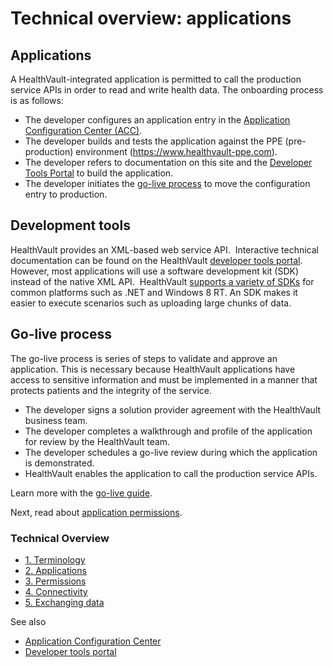 Technical overview: applications
================================

Applications
------------

A HealthVault-integrated application is permitted to call the production service APIs in order to read and write health data. The onboarding process is as follows:

-   The developer configures an application entry in the [Application Configuration Center (ACC)](https://config.healthvault-ppe.com).
-   The developer builds and tests the application against the PPE (pre-production) environment (<https://www.healthvault-ppe.com>).
-   The developer refers to documentation on this site and the [Developer Tools Portal](https://developer.healthvault.com) to build the application.
-   The developer initiates the <a href="/healthvault/publishing/go-live.md" id="Introduction_14442_17">go-live process</a> to move the configuration entry to production.

Development tools
-----------------

HealthVault provides an XML-based web service API.  Interactive technical documentation can be found on the HealthVault [developer tools portal](https://developer.healthvault.com). However, most applications will use a software development kit (SDK) instead of the native XML API.  HealthVault <a href="https://msdn.microsoft.com/en-US/HealthVault/dn798744" id="Introduction_14442_21">supports a variety of SDKs</a> for common platforms such as .NET and Windows 8 RT. An SDK makes it easier to execute scenarios such as uploading large chunks of data.

Go-live process
---------------

The go-live process is series of steps to validate and approve an application. This is necessary because HealthVault applications have access to sensitive information and must be implemented in a manner that protects patients and the integrity of the service.

-   The developer signs a solution provider agreement with the HealthVault business team.
-   The developer completes a walkthrough and profile of the application for review by the HealthVault team.
-   The developer schedules a go-live review during which the application is demonstrated.
-   HealthVault enables the application to call the production service APIs.

Learn more with the <a href="/healthvault/publishing/go-live.md" id="Introduction_14442_20">go-live guide</a>.

Next, read about <a href="/healthvault/inroduction/technical-overview-permissions.md" id="Introduction_14442_16">application permissions</a>.

<span id="singleColInThreeColLayout"></span>

### Technical Overview

-   <a href="technical-overview.md" id="RightRailLinkListSection_14442_10">1. Terminology</a>
-   <a href="technical-overview-applications.md" id="RightRailLinkListSection_14442_11">2. Applications</a>
-   <a href="technical-overview-permissions.md" id="RightRailLinkListSection_14442_12">3. Permissions</a>
-   <a href="technical-overview-connectivity.md" id="RightRailLinkListSection_14442_13">4. Connectivity</a>
-   <a href="technical-overview-exchanging-data.md" id="RightRailLinkListSection_14442_14">5. Exchanging data</a>

See also

-   <a href="https://config.healthvault-ppe.com" id="RightRailLinkListSection_14442_9">Application Configuration Center</a>
-   <a href="https://developer.healthvault.com" id="RightRailLinkListSection_14442_18">Developer tools portal</a>
